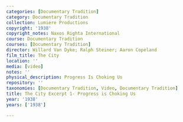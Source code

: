 ```yaml
---
categories: [Documentary Tradition]
category: Documentary Tradition
collection: Lumiere Productions
copyright: '1938'
copyright_notes: Naxos Righta International
course: Documentary Tradition
courses: [Documentary Tradition]
director: Willard Van Dyke; Ralph Steiner; Aaron Copeland
film_title: The City
location: ''
media: [video]
notes: ''
physical_description: Progress Is Choking Us
repository: ''
taxonomies: [Documentary Tradition, Video, Documentary Tradition]
title: The City Excerpt 1- Progress is Choking Us
year: '1938'
years: ['1938']

---
```

